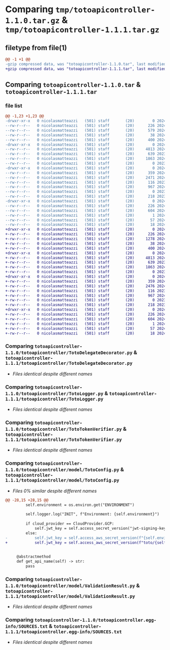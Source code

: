 # Comparing `tmp/totoapicontroller-1.1.0.tar.gz` & `tmp/totoapicontroller-1.1.1.tar.gz`

## filetype from file(1)

```diff
@@ -1 +1 @@
-gzip compressed data, was "totoapicontroller-1.1.0.tar", last modified: Fri May 24 18:21:23 2024, max compression
+gzip compressed data, was "totoapicontroller-1.1.1.tar", last modified: Mon May 27 07:25:41 2024, max compression
```

## Comparing `totoapicontroller-1.1.0.tar` & `totoapicontroller-1.1.1.tar`

### file list

```diff
@@ -1,23 +1,23 @@
-drwxr-xr-x   0 nicolasmatteazzi   (501) staff       (20)        0 2024-05-24 18:21:23.727164 totoapicontroller-1.1.0/
--rw-r--r--   0 nicolasmatteazzi   (501) staff       (20)      226 2024-05-24 18:21:23.727048 totoapicontroller-1.1.0/PKG-INFO
--rw-r--r--   0 nicolasmatteazzi   (501) staff       (20)      579 2024-01-01 10:55:20.000000 totoapicontroller-1.1.0/README.md
--rw-r--r--   0 nicolasmatteazzi   (501) staff       (20)       38 2024-05-24 18:21:23.727204 totoapicontroller-1.1.0/setup.cfg
--rw-r--r--   0 nicolasmatteazzi   (501) staff       (20)      400 2024-05-24 18:21:22.000000 totoapicontroller-1.1.0/setup.py
-drwxr-xr-x   0 nicolasmatteazzi   (501) staff       (20)        0 2024-05-24 18:21:23.724973 totoapicontroller-1.1.0/totoapicontroller/
--rw-r--r--   0 nicolasmatteazzi   (501) staff       (20)     4813 2024-05-23 17:34:33.000000 totoapicontroller-1.1.0/totoapicontroller/TotoDelegateDecorator.py
--rw-r--r--   0 nicolasmatteazzi   (501) staff       (20)      639 2023-12-31 17:05:43.000000 totoapicontroller-1.1.0/totoapicontroller/TotoLogger.py
--rw-r--r--   0 nicolasmatteazzi   (501) staff       (20)     1863 2024-01-01 10:20:30.000000 totoapicontroller-1.1.0/totoapicontroller/TotoTokenVerifier.py
--rw-r--r--   0 nicolasmatteazzi   (501) staff       (20)        0 2023-12-31 17:05:43.000000 totoapicontroller-1.1.0/totoapicontroller/__init__.py
-drwxr-xr-x   0 nicolasmatteazzi   (501) staff       (20)        0 2024-05-24 18:21:23.726779 totoapicontroller-1.1.0/totoapicontroller/model/
--rw-r--r--   0 nicolasmatteazzi   (501) staff       (20)      359 2024-01-01 10:20:51.000000 totoapicontroller-1.1.0/totoapicontroller/model/ExecutionContext.py
--rw-r--r--   0 nicolasmatteazzi   (501) staff       (20)     2471 2024-05-24 18:19:20.000000 totoapicontroller-1.1.0/totoapicontroller/model/TotoConfig.py
--rw-r--r--   0 nicolasmatteazzi   (501) staff       (20)      116 2023-12-31 17:05:43.000000 totoapicontroller-1.1.0/totoapicontroller/model/UserContext.py
--rw-r--r--   0 nicolasmatteazzi   (501) staff       (20)      967 2024-01-01 10:21:06.000000 totoapicontroller-1.1.0/totoapicontroller/model/ValidationResult.py
--rw-r--r--   0 nicolasmatteazzi   (501) staff       (20)        0 2023-12-31 17:05:43.000000 totoapicontroller-1.1.0/totoapicontroller/model/__init__.py
--rw-r--r--   0 nicolasmatteazzi   (501) staff       (20)      218 2023-12-31 18:31:21.000000 totoapicontroller-1.1.0/totoapicontroller/model/singleton.py
-drwxr-xr-x   0 nicolasmatteazzi   (501) staff       (20)        0 2024-05-24 18:21:23.725602 totoapicontroller-1.1.0/totoapicontroller.egg-info/
--rw-r--r--   0 nicolasmatteazzi   (501) staff       (20)      226 2024-05-24 18:21:23.000000 totoapicontroller-1.1.0/totoapicontroller.egg-info/PKG-INFO
--rw-r--r--   0 nicolasmatteazzi   (501) staff       (20)      604 2024-05-24 18:21:23.000000 totoapicontroller-1.1.0/totoapicontroller.egg-info/SOURCES.txt
--rw-r--r--   0 nicolasmatteazzi   (501) staff       (20)        1 2024-05-24 18:21:23.000000 totoapicontroller-1.1.0/totoapicontroller.egg-info/dependency_links.txt
--rw-r--r--   0 nicolasmatteazzi   (501) staff       (20)       57 2024-05-24 18:21:23.000000 totoapicontroller-1.1.0/totoapicontroller.egg-info/requires.txt
--rw-r--r--   0 nicolasmatteazzi   (501) staff       (20)       18 2024-05-24 18:21:23.000000 totoapicontroller-1.1.0/totoapicontroller.egg-info/top_level.txt
+drwxr-xr-x   0 nicolasmatteazzi   (501) staff       (20)        0 2024-05-27 07:25:41.986873 totoapicontroller-1.1.1/
+-rw-r--r--   0 nicolasmatteazzi   (501) staff       (20)      226 2024-05-27 07:25:41.986728 totoapicontroller-1.1.1/PKG-INFO
+-rw-r--r--   0 nicolasmatteazzi   (501) staff       (20)     1278 2024-05-24 18:41:45.000000 totoapicontroller-1.1.1/README.md
+-rw-r--r--   0 nicolasmatteazzi   (501) staff       (20)       38 2024-05-27 07:25:41.986914 totoapicontroller-1.1.1/setup.cfg
+-rw-r--r--   0 nicolasmatteazzi   (501) staff       (20)      400 2024-05-27 07:24:18.000000 totoapicontroller-1.1.1/setup.py
+drwxr-xr-x   0 nicolasmatteazzi   (501) staff       (20)        0 2024-05-27 07:25:41.984515 totoapicontroller-1.1.1/totoapicontroller/
+-rw-r--r--   0 nicolasmatteazzi   (501) staff       (20)     4813 2024-05-23 17:34:33.000000 totoapicontroller-1.1.1/totoapicontroller/TotoDelegateDecorator.py
+-rw-r--r--   0 nicolasmatteazzi   (501) staff       (20)      639 2023-12-31 17:05:43.000000 totoapicontroller-1.1.1/totoapicontroller/TotoLogger.py
+-rw-r--r--   0 nicolasmatteazzi   (501) staff       (20)     1863 2024-01-01 10:20:30.000000 totoapicontroller-1.1.1/totoapicontroller/TotoTokenVerifier.py
+-rw-r--r--   0 nicolasmatteazzi   (501) staff       (20)        0 2023-12-31 17:05:43.000000 totoapicontroller-1.1.1/totoapicontroller/__init__.py
+drwxr-xr-x   0 nicolasmatteazzi   (501) staff       (20)        0 2024-05-27 07:25:41.986391 totoapicontroller-1.1.1/totoapicontroller/model/
+-rw-r--r--   0 nicolasmatteazzi   (501) staff       (20)      359 2024-01-01 10:20:51.000000 totoapicontroller-1.1.1/totoapicontroller/model/ExecutionContext.py
+-rw-r--r--   0 nicolasmatteazzi   (501) staff       (20)     2476 2024-05-27 07:23:23.000000 totoapicontroller-1.1.1/totoapicontroller/model/TotoConfig.py
+-rw-r--r--   0 nicolasmatteazzi   (501) staff       (20)      116 2023-12-31 17:05:43.000000 totoapicontroller-1.1.1/totoapicontroller/model/UserContext.py
+-rw-r--r--   0 nicolasmatteazzi   (501) staff       (20)      967 2024-01-01 10:21:06.000000 totoapicontroller-1.1.1/totoapicontroller/model/ValidationResult.py
+-rw-r--r--   0 nicolasmatteazzi   (501) staff       (20)        0 2023-12-31 17:05:43.000000 totoapicontroller-1.1.1/totoapicontroller/model/__init__.py
+-rw-r--r--   0 nicolasmatteazzi   (501) staff       (20)      218 2023-12-31 18:31:21.000000 totoapicontroller-1.1.1/totoapicontroller/model/singleton.py
+drwxr-xr-x   0 nicolasmatteazzi   (501) staff       (20)        0 2024-05-27 07:25:41.985052 totoapicontroller-1.1.1/totoapicontroller.egg-info/
+-rw-r--r--   0 nicolasmatteazzi   (501) staff       (20)      226 2024-05-27 07:25:41.000000 totoapicontroller-1.1.1/totoapicontroller.egg-info/PKG-INFO
+-rw-r--r--   0 nicolasmatteazzi   (501) staff       (20)      604 2024-05-27 07:25:41.000000 totoapicontroller-1.1.1/totoapicontroller.egg-info/SOURCES.txt
+-rw-r--r--   0 nicolasmatteazzi   (501) staff       (20)        1 2024-05-27 07:25:41.000000 totoapicontroller-1.1.1/totoapicontroller.egg-info/dependency_links.txt
+-rw-r--r--   0 nicolasmatteazzi   (501) staff       (20)       57 2024-05-27 07:25:41.000000 totoapicontroller-1.1.1/totoapicontroller.egg-info/requires.txt
+-rw-r--r--   0 nicolasmatteazzi   (501) staff       (20)       18 2024-05-27 07:25:41.000000 totoapicontroller-1.1.1/totoapicontroller.egg-info/top_level.txt
```

### Comparing `totoapicontroller-1.1.0/totoapicontroller/TotoDelegateDecorator.py` & `totoapicontroller-1.1.1/totoapicontroller/TotoDelegateDecorator.py`

 * *Files identical despite different names*

### Comparing `totoapicontroller-1.1.0/totoapicontroller/TotoLogger.py` & `totoapicontroller-1.1.1/totoapicontroller/TotoLogger.py`

 * *Files identical despite different names*

### Comparing `totoapicontroller-1.1.0/totoapicontroller/TotoTokenVerifier.py` & `totoapicontroller-1.1.1/totoapicontroller/TotoTokenVerifier.py`

 * *Files identical despite different names*

### Comparing `totoapicontroller-1.1.0/totoapicontroller/model/TotoConfig.py` & `totoapicontroller-1.1.1/totoapicontroller/model/TotoConfig.py`

 * *Files 0% similar despite different names*

```diff
@@ -28,15 +28,15 @@
         self.environment = os.environ.get("ENVIRONMENT")
         
         self.logger.log("INIT", f"Environment: {self.environment}")
         
         if cloud_provider == CloudProvider.GCP:
             self.jwt_key = self.access_secret_version("jwt-signing-key")
         else: 
-            self.jwt_key = self.access_aws_secret_version(f"{self.environment}/jwt-signing-key", "eu-west-1")
+            self.jwt_key = self.access_aws_secret_version(f"toto/{self.environment}/jwt-signing-key", "eu-west-1")
         
     
     @abstractmethod
     def get_api_name(self) -> str: 
         pass
```

### Comparing `totoapicontroller-1.1.0/totoapicontroller/model/ValidationResult.py` & `totoapicontroller-1.1.1/totoapicontroller/model/ValidationResult.py`

 * *Files identical despite different names*

### Comparing `totoapicontroller-1.1.0/totoapicontroller.egg-info/SOURCES.txt` & `totoapicontroller-1.1.1/totoapicontroller.egg-info/SOURCES.txt`

 * *Files identical despite different names*

